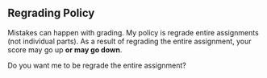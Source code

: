 Regrading Policy
-----

Mistakes can happen with grading. My policy is regrade entire assignments (not individual parts). As a result of regrading the entire assignment, your score may go up __or may go down__. 

Do you want me to be regrade the entire assignment?
